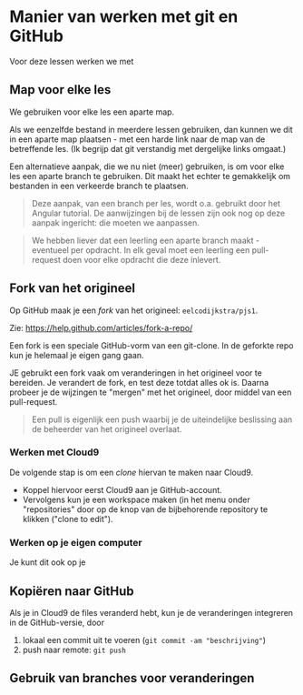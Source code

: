 # Manier van werken met git en GitHub

Voor deze lessen werken we met 

## Map voor elke les

We gebruiken voor elke les een aparte map.

Als we eenzelfde bestand in meerdere lessen gebruiken, dan kunnen we dit in een aparte map plaatsen - met een harde link naar de map van de betreffende les. (Ik begrijp dat git verstandig met dergelijke links omgaat.)

Een alternatieve aanpak, die we nu niet (meer) gebruiken, is om voor elke les een aparte branch te gebruiken. Dit maakt het echter te gemakkelijk om bestanden in een verkeerde branch te plaatsen.

> Deze aanpak, van een branch per les, wordt o.a. gebruikt door het Angular tutorial. De aanwijzingen bij de lessen zijn ook nog op deze aanpak ingericht: die moeten we aanpassen.

> We hebben liever dat een leerling een aparte branch maakt - eventueel per opdracht. In elk geval moet een leerling een pull-request doen voor elke opdracht die deze inlevert.

## Fork van het origineel

Op GitHub maak je een *fork* van het origineel: `eelcodijkstra/pjs1`.

Zie: https://help.github.com/articles/fork-a-repo/

Een fork is een speciale GitHub-vorm van een git-clone. In de geforkte repo kun je helemaal je eigen gang gaan.

JE gebruikt een fork vaak om veranderingen in het origineel voor te bereiden. Je verandert de fork, en test deze totdat alles ok is. Daarna probeer je de wijzingen te "mergen" met het origineel, door middel van een pull-request.

> Een pull is eigenlijk een push waarbij je de uiteindelijke beslissing aan de beheerder van het origineel overlaat.


### Werken met Cloud9

De volgende stap is om een *clone* hiervan te maken naar Cloud9. 

* Koppel hiervoor eerst Cloud9 aan je GitHub-account.  
* Vervolgens kun je een workspace maken (in het menu onder "repositories" door op de knop van de bijbehorende repository te klikken ("clone to edit").


### Werken op je eigen computer

Je kunt dit ook op je 

## Kopiëren naar GitHub

Als je in Cloud9 de files veranderd hebt, kun je de veranderingen integreren in de GitHub-versie, door

1. lokaal een commit uit te voeren (`git commit -am "beschrijving"`)
2. push naar remote: `git push`


## Gebruik van branches voor veranderingen


